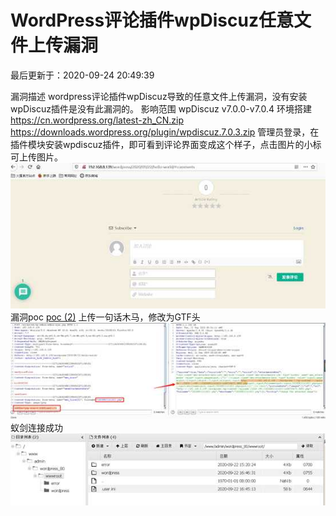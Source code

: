 # WordPress评论插件wpDiscuz任意文件上传漏洞

最后更新于：2020-09-24 20:49:39

漏洞描述
wordpress评论插件wpDiscuz导致的任意文件上传漏洞，没有安装wpDiscuz插件是没有此漏洞的。
影响范围
wpDiscuz v7.0.0-v7.0.4
环境搭建
https://cn.wordpress.org/latest-zh_CN.zip
https://downloads.wordpress.org/plugin/wpdiscuz.7.0.3.zip
管理员登录，在插件模块安装wpdiscuz插件，即可看到评论界面变成这个样子，点击图片的小标可上传图片。
![img](../images/wordpress%E8%AF%84%E8%AE%BA%E6%8F%92%E4%BB%B6wpDiscuz%E4%BB%BB%E6%84%8F%E6%96%87%E4%BB%B6%E4%B8%8A%E4%BC%A0%E6%BC%8F%E6%B4%9E/wp_editor_md_c812f626a0e2b2236eba98f0dbc44e62.jpg)
漏洞poc
[poc (2)](https://www.bylibrary.cn/wp-content/uploads/2020/09/poc-2-1.txt)
上传一句话木马，修改为GTF头
![img](../images/wordpress%E8%AF%84%E8%AE%BA%E6%8F%92%E4%BB%B6wpDiscuz%E4%BB%BB%E6%84%8F%E6%96%87%E4%BB%B6%E4%B8%8A%E4%BC%A0%E6%BC%8F%E6%B4%9E/wp_editor_md_26cd0f7846ca4dc67068c848dedd9e9b.jpg)
蚁剑连接成功
![img](../images/wordpress%E8%AF%84%E8%AE%BA%E6%8F%92%E4%BB%B6wpDiscuz%E4%BB%BB%E6%84%8F%E6%96%87%E4%BB%B6%E4%B8%8A%E4%BC%A0%E6%BC%8F%E6%B4%9E/wp_editor_md_93476dc9f2edfe4c3d72c963f7607175.jpg)
